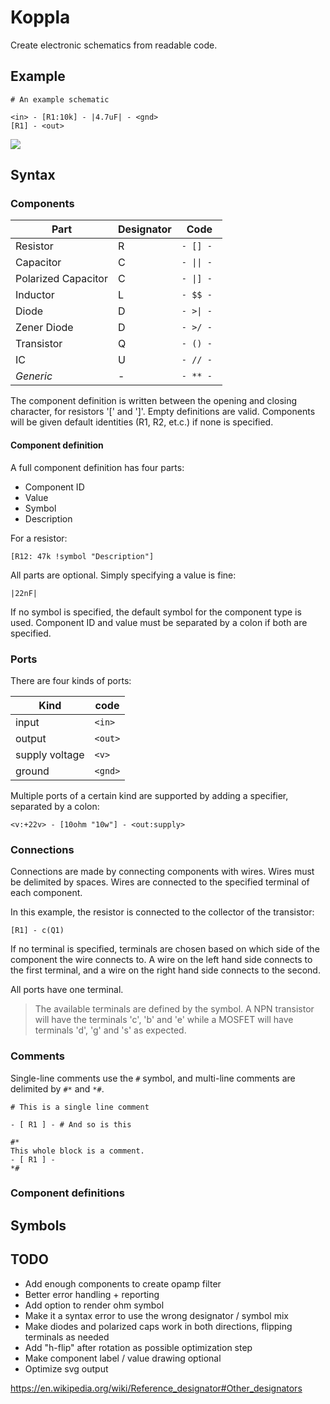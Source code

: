 # Koppla

Create electronic schematics from readable code.

## Example

```
# An example schematic

<in> - [R1:10k] - |4.7uF| - <gnd>
[R1] - <out>
```

![](example.svg)

## Syntax

### Components


| Part | Designator | Code |
| --- | --- | --- |
| Resistor | R | `- [] -` |
| Capacitor | C | `- \|\| -` |
| Polarized Capacitor | C | `- \|] -` |
| Inductor | L | `- $$ -` |
| Diode | D | `- >\| -` |
| Zener Diode | D | `- >/ - ` |
| Transistor | Q | `- () -` |
| IC | U | `- // -` |
| *Generic* | - | `- ** -` |

The component definition is written between the opening and closing character, for resistors '[' and ']'.
Empty definitions are valid. Components will be given default identities (R1, R2, et.c.) if none is specified.

#### Component definition

A full component definition has four parts:

* Component ID
* Value
* Symbol
* Description

For a resistor:
```
[R12: 47k !symbol "Description"]
```

All parts are optional. Simply specifying a value is fine:

```
|22nF|
```

If no symbol is specified, the default symbol for the component type is used.
Component ID and value must be separated by a colon if both are specified.

### Ports

There are four kinds of ports:

| Kind | code |
| --- | --- |
| input | `<in>` |
| output | `<out>` |
| supply voltage | `<v>` |
| ground | `<gnd>` |

Multiple ports of a certain kind are supported by adding a specifier, separated by a colon:

```
<v:+22v> - [10ohm "10w"] - <out:supply>
```

### Connections

Connections are made by connecting components with wires. Wires must be delimited by spaces.
Wires are connected to the specified terminal of each component.

In this example, the resistor is connected to the collector of the transistor:

```
[R1] - c(Q1)
```

If no terminal is specified, terminals are chosen based on which side of the component the wire connects to.
A wire on the left hand side connects to the first terminal, and a wire on the right hand side connects to the second.

All ports have one terminal.

> The available terminals are defined by the symbol. A NPN transistor will have the terminals 'c', 'b' and 'e' while a MOSFET will have terminals 'd', 'g' and 's' as expected.

### Comments

Single-line comments use the `#` symbol, and multi-line comments are delimited by `#*` and `*#`.

```
# This is a single line comment

- [ R1 ] - # And so is this

#*
This whole block is a comment.
- [ R1 ] -
*#
```

### Component definitions

## Symbols

## TODO

* Add enough components to create opamp filter
* Better error handling + reporting
* Add option to render ohm symbol
* Make it a syntax error to use the wrong designator / symbol mix
* Make diodes and polarized caps work in both directions, flipping terminals as needed
* Add "h-flip" after rotation as possible optimization step
* Make component label / value drawing optional
* Optimize svg output

https://en.wikipedia.org/wiki/Reference_designator#Other_designators
